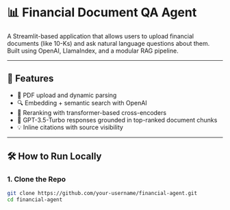 # 📊 Financial Document QA Agent

A Streamlit-based application that allows users to upload financial documents (like 10-Ks) and ask natural language questions about them. Built using OpenAI, LlamaIndex, and a modular RAG pipeline.

---

## 🚀 Features

- 📁 PDF upload and dynamic parsing
- 🔍 Embedding + semantic search with OpenAI
- 📑 Reranking with transformer-based cross-encoders
- 💬 GPT-3.5-Turbo responses grounded in top-ranked document chunks
- 💡 Inline citations with source visibility

---

## 🛠️ How to Run Locally

### 1. Clone the Repo

```bash
git clone https://github.com/your-username/financial-agent.git
cd financial-agent
